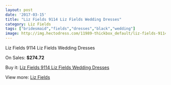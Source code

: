 ```yaml
---
layout: post
date: '2017-03-15'
title: "Liz Fields 9114 Liz Fields Wedding Dresses"
category: Liz Fields
tags: ["bridesmaid","fields","dresses","black","wedding"]
image: http://img.hectodress.com/11989-thickbox_default/liz-fields-9114-liz-fields-wedding-dresses.jpg
---
```

Liz Fields 9114 Liz Fields Wedding Dresses

On Sales: **$274.72**
<a href="https://www.hectodress.com/liz-fields/5890-liz-fields-9114-liz-fields-wedding-dresses.html"><amp-img layout="responsive" width="600" height="600" src="//img.hectodress.com/11989-thickbox_default/liz-fields-9114-liz-fields-wedding-dresses.jpg" alt="Liz Fields 9114 Liz Fields Wedding Dresses 0" /></a>
<a href="https://www.hectodress.com/liz-fields/5890-liz-fields-9114-liz-fields-wedding-dresses.html"><amp-img layout="responsive" width="600" height="600" src="//img.hectodress.com/11990-thickbox_default/liz-fields-9114-liz-fields-wedding-dresses.jpg" alt="Liz Fields 9114 Liz Fields Wedding Dresses 1" /></a>

Buy it: [Liz Fields 9114 Liz Fields Wedding Dresses](https://www.hectodress.com/liz-fields/5890-liz-fields-9114-liz-fields-wedding-dresses.html "Liz Fields 9114 Liz Fields Wedding Dresses")

View more: [Liz Fields](https://www.hectodress.com/102-liz-fields "Liz Fields")